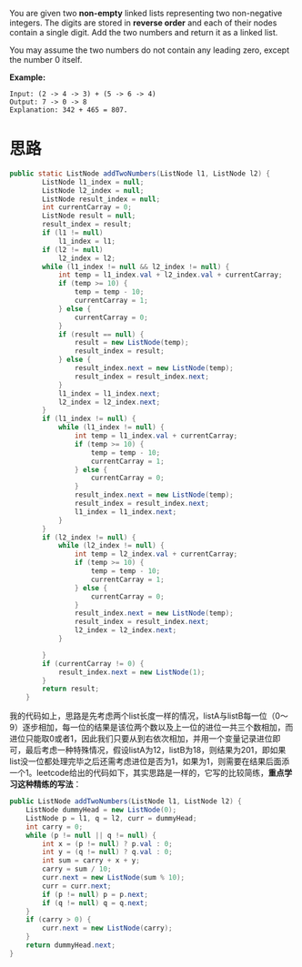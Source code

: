 You are given two **non-empty** linked lists representing two non-negative integers. The digits are stored in **reverse order** and each of their nodes contain a single digit. Add the two numbers and return it as a linked list.

You may assume the two numbers do not contain any leading zero, except the number 0 itself.

**Example:**

```
Input: (2 -> 4 -> 3) + (5 -> 6 -> 4)
Output: 7 -> 0 -> 8
Explanation: 342 + 465 = 807.
```

# 思路

```java
public static ListNode addTwoNumbers(ListNode l1, ListNode l2) {
        ListNode l1_index = null;
        ListNode l2_index = null;
        ListNode result_index = null;
        int currentCarray = 0;
        ListNode result = null;
        result_index = result;
        if (l1 != null)
            l1_index = l1;
        if (l2 != null)
            l2_index = l2;
        while (l1_index != null && l2_index != null) {
            int temp = l1_index.val + l2_index.val + currentCarray;
            if (temp >= 10) {
                temp = temp - 10;
                currentCarray = 1;
            } else {
                currentCarray = 0;
            }
            if (result == null) {
                result = new ListNode(temp);
                result_index = result;
            } else {
                result_index.next = new ListNode(temp);
                result_index = result_index.next;
            }
            l1_index = l1_index.next;
            l2_index = l2_index.next;
        }
        if (l1_index != null) {
            while (l1_index != null) {
                int temp = l1_index.val + currentCarray;
                if (temp >= 10) {
                    temp = temp - 10;
                    currentCarray = 1;
                } else {
                    currentCarray = 0;
                }
                result_index.next = new ListNode(temp);
                result_index = result_index.next;
                l1_index = l1_index.next;
            }
        }
        if (l2_index != null) {
            while (l2_index != null) {
                int temp = l2_index.val + currentCarray;
                if (temp >= 10) {
                    temp = temp - 10;
                    currentCarray = 1;
                } else {
                    currentCarray = 0;
                }
                result_index.next = new ListNode(temp);
                result_index = result_index.next;
                l2_index = l2_index.next;
            }

        }
        if (currentCarray != 0) {
            result_index.next = new ListNode(1);
        }
        return result;
    }
```

我的代码如上，思路是先考虑两个list长度一样的情况，listA与listB每一位（0～9）逐步相加，每一位的结果是该位两个数以及上一位的进位一共三个数相加，而进位只能取0或者1，因此我们只要从到右依次相加，并用一个变量记录进位即可，最后考虑一种特殊情况，假设listA为12，listB为18，则结果为201，即如果list没一位都处理完毕之后还需考虑进位是否为1，如果为1，则需要在结果后面添一个1。leetcode给出的代码如下，其实思路是一样的，它写的比较简练，**重点学习这种精练的写法**：

```java
public ListNode addTwoNumbers(ListNode l1, ListNode l2) {
    ListNode dummyHead = new ListNode(0);
    ListNode p = l1, q = l2, curr = dummyHead;
    int carry = 0;
    while (p != null || q != null) {
        int x = (p != null) ? p.val : 0;
        int y = (q != null) ? q.val : 0;
        int sum = carry + x + y;
        carry = sum / 10;
        curr.next = new ListNode(sum % 10);
        curr = curr.next;
        if (p != null) p = p.next;
        if (q != null) q = q.next;
    }
    if (carry > 0) {
        curr.next = new ListNode(carry);
    }
    return dummyHead.next;
}
```





